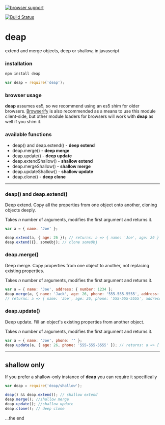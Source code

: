 [![browser support](http://ci.testling.com/selfcontained/deap.png)](http://ci.testling.com/selfcontained/deap)

[![Build Status](https://secure.travis-ci.org/selfcontained/deap.png?branch=master)](http://travis-ci.org/selfcontained/deap)

deap
====

extend and merge objects, deep or shallow, in javascript


### installation

```bash
npm install deap
```

```javascript
var deap = require('deap');
```

### browser usage

**deap** assumes es5, so we recommend using an es5 shim for older browsers.  [Browserify](https://github.com/substack/node-browserify) is also recommended as a means to use this module client-side, but other module loaders for browsers will work with **deap** as well if you shim it.

### available functions

+ deap() and deap.extend() - **deep extend**
+ deap.merge() - **deep merge**
+ deap.update() - **deep update**
+ deap.extendShallow() - **shallow extend**
+ deap.mergeShallow() - **shallow merge**
+ deap.updateShallow() - **shallow update**
+ deap.clone() - **deep clone**

---

### deap() and deap.extend()

Deep extend.  Copy all the properties from one object onto another, cloning objects deeply.

Takes *n* number of arguments, modifies the first argument and returns it.

```javascript
var a = { name: 'Joe' };

deap.extend(a, { age: 26 }); // returns: a => { name: 'Joe', age: 26 }
deap.extend({}, someObj); // clone someObj
```

### deap.merge()

Deep merge.  Copy properties from one object to another, not replacing existing properties.

Takes *n* number of arguments, modifies the first argument and returns it.

```javascript
var a = { name: 'Joe', address: { number: 1234 };
deap.merge(a, { name: 'Jack', age: 26, phone: '555-555-5555', address: { number: 4321, street: 'University Blvd' }); 
// returns: a => { name: 'Joe', age: 26, phone: '555-555-5555', address: { number: 1234, street: 'University Blvd' }}
```

### deap.update()

Deep update.  Fill an object's existing properties from another object.

Takes *n* number of arguments, modifies the first argument and returns it.

```javascript
var a = { name: 'Joe', phone: '' };
deap.update(a, { age: 26, phone: '555-555-5555' }); // returns: a => { name: 'Joe', phone: '555-555-5555' }
```

---

## shallow only

If you prefer a shallow-only instance of **deap** you can require it specifically

```javascript
var deap = require('deap/shallow');

deap() && deap.extend(); // shallow extend
deap.merge(); //shallow merge
deap.update(); //shallow update
deap.clone(); // deep clone
```

...the end

